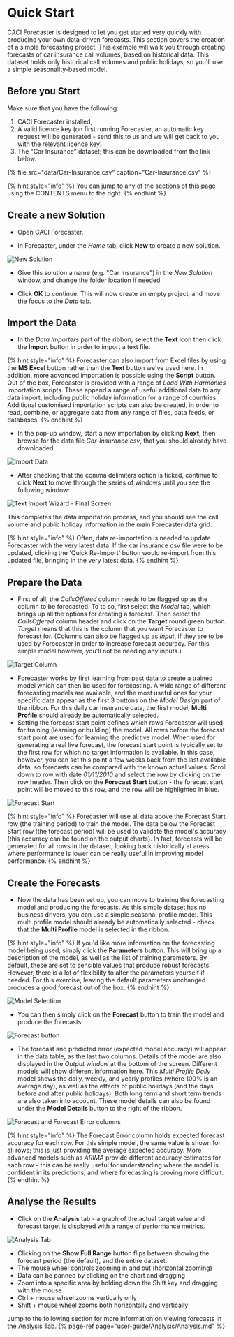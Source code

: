 # Quick Start

CACI Forecaster is designed to let you get started very quickly with producing your own data-driven forecasts. This section covers the creation of a simple forecasting project. This example will walk you through creating forecasts of car insurance call volumes, based on historical data. This dataset holds only historical call volumes and public holidays, so you'll use a simple seasonality-based model.


## Before you Start

Make sure that you have the following:

1. CACI Forecaster installed,
2. A valid licence key (on first running Forecaster, an automatic key request will be generated - send this to us and we will get back to you with the relevant licence key)
3. The "Car Insurance" dataset; this can be downloaded from the link below.

{% file src="data/Car-Insurance.csv" caption="Car-Insurance.csv" %}



{% hint style="info" %}
You can jump to any of the sections of this page using the CONTENTS menu to the right.
{% endhint %}


## Create a new Solution
- Open CACI Forecaster.

- In Forecaster, under the *Home* tab, click **New** to create a new solution.

![New Solution](imgs/QuickStart_NewSolution.png)

- Give this solution a name (e.g. "Car Insurance") in the *New Solution* window, and change the folder location if needed.

- Click **OK** to continue. This will now create an empty project, and move the focus to the *Data* tab.

## Import the Data
- In the *Data Importers* part of the ribbon, select the **Text** icon then click the **Import** button in order to import a text file.

{% hint style="info" %}
Forecaster can also import from Excel files by using the **MS Excel** button rather than the **Text** button we've used here. In addition, more advanced importation is possible using the **Script** button. Out of the box, Forecaster is provided with a range of *Load With Harmonics* importation scripts. These append a range of useful additional data to any data import, including public holiday information for a range of countries. Additional customised importation scripts can also be created, in order to read, combine, or aggregate data from any range of files, data feeds, or databases.
{% endhint %}

- In the pop-up window, start a new importation by clicking **Next**, then browse for the data file *Car-Insurance.csv*, that you should already have downloaded.

![Import Data](imgs/QuickStart_ImportData.png)


- After checking that the comma delimiters option is ticked, continue to click **Next** to move through the series of windows until you see the following window:

![Text Import Wizard - Final Screen](imgs/QuickStart_TextImportWizard_Completed.png)


This completes the data importation process, and you should see the call volume and public holiday information in the main Forecaster data grid.

{% hint style="info" %}
Often, data re-importation is needed to update Forecaster with the very latest data. If the car insurance csv file were to be updated, clicking the 'Quick Re-Import' button would re-import from this updated file, bringing in the very latest data.
{% endhint %}

## Prepare the Data

- First of all, the *CallsOffered* column needs to be flagged up as the column to be forecasted. To to so, first select the *Model* tab, which brings up all the options for creating a forecast. Then select the *CallsOffered* column header and click on the **Target** round green button. *Target* means that this is the column that you want Forecaster to forecast for. (Columns can also be flagged up as *Input*, if they are to be used by Forecaster in order to increase forecast accuracy. For this simple model however, you'll not be needing any inputs.)

![Target Column](imgs/QuickStart_TargetColumn.png)


- Forecaster works by first learning from past data to create a trained model which can then be used for forecasting. A wide range of different forecasting models are available, and the most useful ones for your specific data appear as the first 3 buttons on the *Model Design* part of the ribbon. For this daily car insurance data, the first model, **Multi Profile** should already be automatically selected. 
- Setting the forecast start point defines which rows Forecaster will used for training (learning or building) the model. All rows before the forecast start point are used for learning the predictive model. When used for generating a real live forecast, the forecast start point is typically set to the first row for which no target information is available. In this case, however, you can set this point a few weeks back from the last available data, so forecasts can be compared with the known actual values. Scroll down to row with date *01/11/2010* and select the row by clicking on the row header. Then click on the **Forecast Start** button - the forecast start point will be moved to this row, and the row will be highlighted in blue.

![Forecast Start](imgs/QuickStart_ForecastStart.png)

{% hint style="info" %}
Forecaster will use all data above the Forecast Start row (the training period) to train the model. The data below the Forecast Start row (the forecast period) will be used to validate the model's accuracy (this accuracy can be found on the output charts). In fact, forecasts will be generated for all rows in the dataset; looking back historically at areas where performance is lower can be really useful in improving model performance.
{% endhint %}


## Create the Forecasts

- Now the data has been set up, you can move to training the forecasting model and producing the forecasts. As this simple dataset has no business drivers, you can use a simple seasonal profile model. This multi profile model should already be automatically selected - check that the **Multi Profile** model is selected in the ribbon. 

{% hint style="info" %}
If you'd like more information on the forecasting model being used, simply click the **Parameters** button. This will bring up a description of the model, as well as the list of training parameters. By default, these are set to sensible values that produce robust forecasts. However, there is a lot of flexibility to alter the parameters yourself if needed. For this exercise, leaving the default parameters unchanged produces a good forecast out of the box.
{% endhint %}

![Model Selection](imgs/QuickStart_SimpleProfileModel.png)


- You can then simply click on the **Forecast** button to train the model and produce the forecasts!

![Forecast button](imgs/QuickStart_Forecast.png)


- The forecast and predicted error (expected model accuracy) will appear in the data table, as the last two columns. Details of the model are also displayed in the *Output window* at the bottom of the screen. Different models will show different information here. This *Multi Profile Daily* model shows the daily, weekly, and yearly profiles (where 100% is an average day), as well as the effects of public holidays (and the days before and after public holidays). Both long term and short term trends are also taken into account. These model details can also be found under the **Model Details** button to the right of the ribbon.

![Forecast and Forecast Error columns](imgs/QuickStart_Forecasts.png)

{% hint style="info" %}
The Forecast Error column holds expected forecast accuracy for each row. For this simple model, the same value is shown for all rows; this is just providing the average expected accuracy. More advanced models such as *ARIMA* provide different accuracy estimates for each row - this can be really useful for understanding where the model is confident in its predictions, and where forecasting is proving more difficult.
{% endhint %}

## Analyse the Results
- Click on the **Analysis** tab - a graph of the actual target value and forecast target is displayed with a range of performance metrics.

![Analysis Tab](imgs/QuickStart_Analysis.png)

- Clicking on the **Show Full Range** button flips between showing the forecast period (the default), and the entire dataset.
- The mouse wheel controls zooming in and out (horizontal zooming)
- Data can be panned by clicking on the chart and dragging
- Zoom into a specific area by holding down the Shift key and dragging with the mouse
- Ctrl + mouse wheel zooms vertically only
- Shift + mouse wheel zooms both horizontally and vertically



Jump to the following section for more information on viewing forecasts in the Analysis Tab.
{% page-ref page="user-guide/Analysis/Analysis.md" %}
